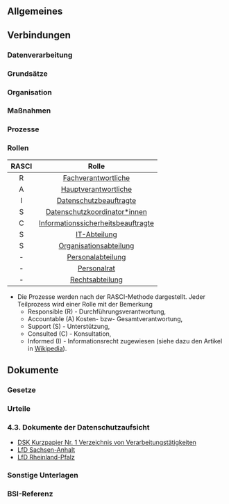 ## Allgemeines

## Verbindungen
### Datenverarbeitung
### Grundsätze
### Organisation
### Maßnahmen
### Prozesse
### Rollen
| RASCI | Rolle |
| :---: | :----------------: |
| R  | [Fachverantwortliche](../Organisation/Rolle-Fachverantwortliche.md)   |
| A  | [Hauptverantwortliche](../Organisation/Rolle-Hauptverantwortliche.md) |
| I  | [Datenschutzbeauftragte](../Organisation/Rolle-DSB.md) |
| S  | [Datenschutzkoordinator*innen](../Organisation/Rolle-DSK.md) |
| C  | [Informationssicherheitsbeauftragte](../Organisation/Rolle-ISB.md)|
| S  | [IT-Abteilung](../Organisation/Rolle-IT-Abteilung.md) |
| S  | [Organisationsabteilung](../Organisation/Rolle-Organisationsabteilung.md) |
| -  | [Personalabteilung](../Organisation/Rolle-Personalabteilung.md) |
| -  | [Personalrat](../Organisation/Rolle-Personalrat.md) |
| -  | [Rechtsabteilung](../Organisation/Rolle-Rechtsabteilung.md)|

- Die Prozesse werden nach der RASCI-Methode dargestellt. Jeder Teilprozess wird einer Rolle mit der Bemerkung
  - Responsible (R) - Durchführungsverantwortung, 
  - Accountable (A) Kosten- bzw- Gesamtverantwortung, 
  - Support (S) - Unterstützung,
  - Consulted (C) - Konsultation, 
  - Informed (I) - Informationsrecht
  zugewiesen (siehe dazu den Artikel in [Wikipedia](https://de.wikipedia.org/wiki/RACI)).
  
## Dokumente
### Gesetze
### Urteile
### 4.3. Dokumente der Datenschutzaufsicht
- [DSK Kurzpapier Nr. 1
Verzeichnis von Verarbeitungstätigkeiten](https://www.datenschutzkonferenz-online.de/media/kp/dsk_kpnr_1.pdf)
- [LfD Sachsen-Anhalt](https://datenschutz.sachsen-anhalt.de/informationen/internationales/datenschutz-grundverordnung/verzeichnis-der-verarbeitungstaetigkeiten-nach-artikel-30-ds-gvo)
- [LfD Rheinland-Pfalz](https://www.baden-wuerttemberg.datenschutz.de/wp-content/uploads/2021/11/211129_Arbeitshilfe_VV_und_Loeschkonzept_Tabelle-mit-Bsp-Bewerberdaten.xlsx)
### Sonstige Unterlagen
### BSI-Referenz